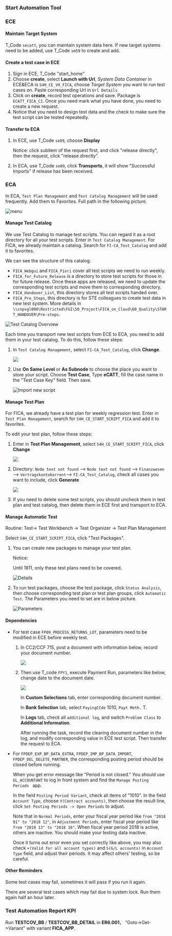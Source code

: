 ### Start Automation Tool

### ECE

#### Maintain Target System

T_Code `secatt`, you can maintain system data here. If new target systems need to be added, use T_Code `sm59` to create and add.

#### Create a test case in ECE

1. Sign in ECE, T_Code "start_home"
2. Choose **create**, select **Launch with Url**, *System Data Container* in ECE&ECA is `S4H_CE_VH_FICA`, choose *Target System* you want to run test cases on. Paste corresponding Url in `Url Details`
3. Click on **create**, record test operations and save. Package is `ECATT_FICA_CI`. Once you need mark what you have done, you need to create a new request.
4. Notice that you need to design test data and the check to make sure the test script can be tested repeatedly. 

#### Transfer to ECA

1. In ECE, use T_Code `se09`, choose **Display**

   Notice: click subitem of the request first, and click "release directly", then the request, click "release directly".

2. In ECA, use T_Code `se09`, click **Transports**, it will show "Successful Imports" if release has been received.



### ECA

In ECA,  `Test Plan Management` and `Test Catalog Management` will be used frequently.  Add them to Favorites. Full path in the following picture.

![menu](./Images/START/menu.png)

#### Manage Test Catalog

We use Test Catalog to manage test scripts. You can regard it as a root directory for all your test scripts. Enter in `Test Catalog Management`. For FICA, we already maintain a catalog. Search for `FI-CA_Test_Catalog` and add it to favorites.

We can see the structure of this catalog. 

- `FICA_Webgui` and `FICA_Fiori` cover all test scripts we need to run weekly.
- `FICA_for_Future_Release` is a directory to store test scripts for those in for future release. Once these apps are released, we need to update the corresponding test scripts and move them to corresponding directory. 
- `FICA_Handover_List`, this directory stores all test scripts handed over.
- `FICA_Pre_Steps`, this directory is for STE colleagues to create test data in new test system. More details in `\\cnpvgl000\Restricted\FGI\50_Project\FICA_on_Cloud\60_Quality\START_HANDOVER\Pre-steps`.

![Test Catalog Overview](./Images/START/TestCatalog_overview.png)



Each time you transport new test scripts from ECE to ECA, you need to add them in your test catalog. To do this, follow these steps:

1. In `Test Catalog Management`, select `FI-CA_Test_Catalog`, click **Change**. 

   ![](./Images/START/Change_Test_Catalog.png)

1. Use **On Same Level** or **As Subnode** to choose the place you want to store your script. Choose **Test Case**, Type **eCATT**, fill the case name in the "Test Case Key" field. Then save.

   ![Import new script](./Images/START/Import.png)



#### Manage Test Plan

For FICA, we already have a test plan for weekly regression test. Enter in `Test Plan Management`, search for `S4H_CE_START_SCRIPT_FICA` and add it to favorites.

To edit your test plan, follow these steps:

1. Enter in **Test Plan Management**, select `S4H_CE_START_SCRIPT_FICA`, click **Change**

   ![](./Images/START/Change_Test_Plan.png)

2. Directory: `Node text not found` --> `Node text not found` --> `Finanzwesen` --> `Vertragskontokorrent`--> `FI-CA_Test_Catalog`, check all cases you want to include, click **Generate** 

   ![](./Images/START/Directory.png)

3. If you need to delete some test scripts, you should uncheck them in test plan and test catalog, then delete them in ECE first and transport to ECA.

#### Manage Automatic Test

Routine: Test-> Test Workbench -> Test Organizer -> Test Plan Management

Select `S4H_CE_START_SCRIPT_FICA`, click "Test Packages".

1. You can create new packages to manage your test plan.

   Notice: 

   Until 1811, only these test plans need to be covered.

   ![Details](./Images/START/Details.JPG) 

2. To run test packages, choose the test package, click `Status Analysis`, then choose corresponding test plan or test plan groups, click `Automatic Test`. The Parameters you need to set are in below picture.

   ![Parameters](./Images/START/Parameters.JPG)

#### Dependencies

- For test case `FP09_PROCESS_RETURNS_LOT`, parameters need to be modified in ECE before weekly test.

  1. In CC2/CCF 715, post a document with information below, record your document number.

     ![](./Images/START/post.JPG)

  2. Then use T_code `FPY1`, execute Payment Run, parameters like below, change date to the document date.

     ![](./Images/START/Payment.JPG)

     In **Custom Selections** tab, enter corresponding document number.

     In **Bank  Selection** tab, select `PayingCCde` 1010, `Payt Meth.` T.

     In **Logs** tab, check all `additional log`, and switch `Problem Class` to **Additional Information**.

     After running the task, record the clearing document number in the log, and modify corresponding value in ECE test script. Then transfer the request to ECA.

- For  `FPDEP_EXP_BP_DATA_EXTRA`, `FPDEP_IMP_BP_DATA_IMPORT`, `FPDEP_DEL_DELETE_PARTNER`, the corresponding posting period should be closed before running. 

  When you get error message like "Period is not closed." You should use `GL_ACCOUNTANT` to log in front system and find the `Manage Posting Periods ` app.

  In the field `Posting Period Variant`, check all items of "1010". In the field `Account Type`, choose `V(Contract accounts)`, then choose the result line, click `Set Posting Periods -> Open Periods` to adjust.

  Note that in `Normal Periods`, enter your fiscal year period like `from "2018 01" to "2018 12"`, in `Adjustment Periods`, enter fiscal year period like `from "2018 13" to "2018 16"`. When fiscal year period 2018 is active, others are inactive. You should make your testing data inactive.

  Once it turns out error even you set correctly like above, you may also check  `+(Valid for all account types)` and `S(G/L accounts)` in `Account Type` field, and adjust their periods. It may affect others' testing, so be careful.

#### Other Reminders

   Some test cases may fail, sometimes it will pass if you run it again.

   There are several test cases which may fail due to system lock. Run them again half an hour later.

###  Test Automation Report KPI

Run **TESTCOV_BB** / **TESTCOV_BB_DETAIL** in **ER6.001**， “Goto->Get->Variant” with variant **FICA_APP**.